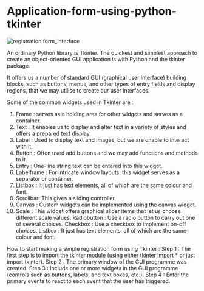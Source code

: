 # Application-form-using-python-tkinter
![registration form_interface](https://user-images.githubusercontent.com/102173748/207707106-46cc561f-e282-472d-a2e1-c100960ef8cd.png)

An ordinary Python library is Tkinter. The quickest and simplest approach to create an object-oriented GUI application is with Python and the tkinter package.

It offers us a number of standard GUI (graphical user interface) building blocks, such as buttons, menus, and other types of entry fields and display regions, that we may utilise to create our user interfaces.

Some of the common widgets used in Tkinter are :

1. Frame : serves as a holding area for other widgets and serves as a container.
2. Text : It enables us to display and alter text in a variety of styles and offers a prepared text display.
3. Label : Used to display text and images, but we are unable to interact with it.
4. Button : Often used add buttons and we may add functions and methods to it.
5. Entry : One-line string text can be entered into this widget.
6. Labelframe : For intricate window layouts, this widget serves as a separator or container.
7. Listbox : It just has text elements, all of which are the same colour and font.
8. Scrollbar: This gives a sliding controller.
9. Canvas : Custom widgets can be implemented using the canvas widget.
10. Scale : This widget offers graphical slider items that let us choose different scale values.
Radiobutton : Use a radio button to carry out one of several choices.
Checkbox : Use a checkbox to implement on-off choices.
Listbox : It just has text elements, all of which are the same colour and font.


How to start making a simple registration form using Tkinter :
Step 1 : The first step is to import the tkinter module (using either tkinter import * or just import tkinter).
Step 2 : The primary window of the GUI programme was created.
Step 3 : Include one or more widgets in the GUI programme (controls such as buttons, labels, and text boxes, etc.).
Step 4 : Enter the primary events to react to each event that the user has triggered.
